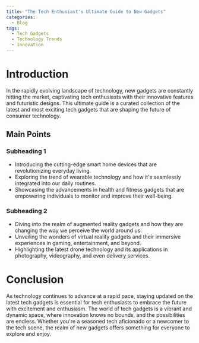 ```yaml
---
title: "The Tech Enthusiast's Ultimate Guide to New Gadgets"
categories:
  - Blog
tags:
  - Tech Gadgets
  - Technology Trends
  - Innovation
---
```


# Introduction
In the rapidly evolving landscape of technology, new gadgets are constantly hitting the market, captivating tech enthusiasts with their innovative features and futuristic designs. This ultimate guide is a curated collection of the latest and most exciting tech gadgets that are shaping the future of consumer technology.

## Main Points
### Subheading 1
- Introducing the cutting-edge smart home devices that are revolutionizing everyday living.
- Exploring the trend of wearable technology and how it's seamlessly integrated into our daily routines.
- Showcasing the advancements in health and fitness gadgets that are empowering individuals to monitor and improve their well-being.

### Subheading 2
- Diving into the realm of augmented reality gadgets and how they are changing the way we perceive the world around us.
- Unveiling the wonders of virtual reality gadgets and their immersive experiences in gaming, entertainment, and beyond.
- Highlighting the latest drone technology and its applications in photography, videography, and even delivery services.

# Conclusion
As technology continues to advance at a rapid pace, staying updated on the latest tech gadgets is essential for tech enthusiasts to embrace the future with excitement and enthusiasm. The world of tech gadgets is a vibrant and dynamic space, where innovation knows no bounds, and the possibilities are endless. Whether you're a seasoned tech aficionado or a newcomer to the tech scene, the realm of new gadgets offers something for everyone to explore and enjoy.
